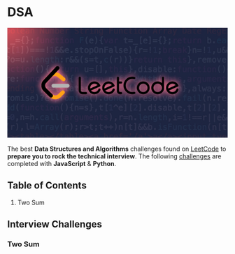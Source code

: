 # DSA

![LeetCode logo on code](images\social-img.png)

The best **Data Structures and Algorithms** challenges found on [LeetCode](https://leetcode.com/) to **prepare you to rock the technical interview**. The following [challenges](https://docs.google.com/spreadsheets/u/0/d/1A2PaQKcdwO_lwxz9bAnxXnIQayCouZP6d-ENrBz_NXc/htmlview) are completed with **JavaScript** & **Python**.

## Table of Contents

1. Two Sum

## Interview Challenges

### Two Sum

